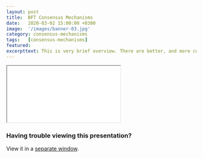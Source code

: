 ```yaml
---
layout: post
title:  BFT Consensus Mechanisms
date:   2020-03-02 15:00:00 +0300
image:  '/images/banner-03.jpg'
category: consensus-mechanisms
tags:   [consensus-mechanisms]
featured:
excerpttext: This is very brief overview. There are better, and more complete introductions out there
---
```


<iframe class="tlu-iframe" src="/images/consensus-mechanisms/bft-consensusmechanisms/PITCHME.html"></iframe>

### Having trouble viewing this presentation?

View it in a [separate window](/images/consensus-mechanisms/bft-consensusmechanisms/PITCHME.html).
